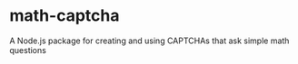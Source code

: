 math-captcha
============

A Node.js package for creating and using CAPTCHAs that ask simple math questions